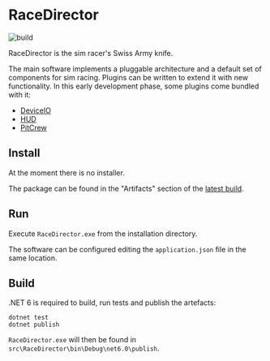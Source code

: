 # RaceDirector

![build](https://github.com/OpenSimTools/RaceDirector/actions/workflows/ci.yaml/badge.svg)

RaceDirector is the sim racer's Swiss Army knife.

The main software implements a pluggable architecture and a default set of components for sim
racing. Plugins can be written to extend it with new functionality. In this early development
phase, some plugins come bundled with it:
 - [DeviceIO](./docs/Plugins/DeviceIO.md)
 - [HUD](./docs/Plugins/HUD.md)
 - [PitCrew](./docs/Plugins/PitCrew.md)

## Install

At the moment there is no installer.

The package can be found in the "Artifacts" section of the
[latest build](https://github.com/OpenSimTools/RaceDirector/actions/workflows/ci.yaml?query=event%3Apush).

## Run

Execute `RaceDirector.exe` from the installation directory.

The software can be configured editing the `application.json` file in the same location.

## Build

.NET 6 is required to build, run tests and publish the artefacts: 

```
dotnet test
dotnet publish
```

`RaceDirector.exe` will then be found in `src\RaceDirector\bin\Debug\net6.0\publish`.
